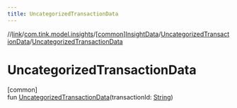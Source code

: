 ```yaml
---
title: UncategorizedTransactionData
---
```

//[link](../../../../index.html)/[com.tink.model.insights](../../index.html)/[[common]InsightData](../index.html)/[UncategorizedTransactionData](index.html)/[UncategorizedTransactionData](-uncategorized-transaction-data.html)



# UncategorizedTransactionData



[common]\
fun [UncategorizedTransactionData](-uncategorized-transaction-data.html)(transactionId: [String](https://kotlinlang.org/api/latest/jvm/stdlib/kotlin/-string/index.html))




